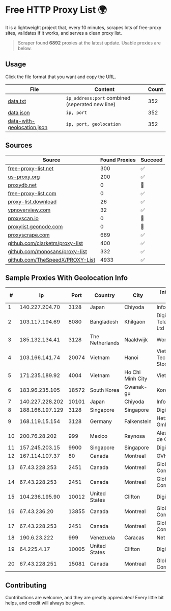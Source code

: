 
# Free HTTP Proxy List 🌍

It is a lightweight project that, every 10 minutes, scrapes lots of free-proxy sites, validates if it works, and serves a clean proxy list.


> Scraper found **6892** proxies at the latest update. Usable proxies are below.

## Usage

Click the file format that you want and copy the URL.


|File|Content|Count|
|----|-------|-----|
|[data.txt](https://raw.githubusercontent.com/themiralay/Proxy-List-World/master/data.txt)|`ip_address:port` combined (seperated new line)|352|
|[data.json](https://raw.githubusercontent.com/themiralay/Proxy-List-World/master/data.json)|`ip, port`|352|
|[data-with-geolocation.json](https://raw.githubusercontent.com/themiralay/Proxy-List-World/master/data-with-geolocation.json)|`ip, port, geolocation`|352|

## Sources

|Source|Found Proxies|Succeed|
|------|-------------|-------|
|[free-proxy-list.net](https://free-proxy-list.net)|300|✅|
|[us-proxy.org](https://www.us-proxy.org)|200|✅|
|[proxydb.net](http://proxydb.net)|0|🚫|
|[free-proxy-list.com](https://free-proxy-list.com/?page=&port=&type%5B%5D=http&type%5B%5D=https&up_time=0&search=Search)|0|✅|
|[proxy-list.download](https://www.proxy-list.download/HTTP)|26|✅|
|[vpnoverview.com](https://vpnoverview.com/privacy/anonymous-browsing/free-proxy-servers)|32|✅|
|[proxyscan.io](https://www.proxyscan.io)|0|🚫|
|[proxylist.geonode.com](https://proxylist.geonode.com/api/proxy-list?limit=300&page=1&sort_by=lastChecked&sort_type=desc&protocols=http,https)|0|🚫|
|[proxyscrape.com](https://api.proxyscrape.com/v2/?request=displayproxies&protocol=http&timeout=10000&country=all&ssl=all&anonymity=all)|669|✅|
|[github.com/clarketm/proxy-list](https://raw.githubusercontent.com/clarketm/proxy-list/master/proxy-list-raw.txt)|400|✅|
|[github.com/monosans/proxy-list](https://raw.githubusercontent.com/monosans/proxy-list/main/proxies/http.txt)|332|✅|
|[github.com/TheSpeedX/PROXY-List](https://raw.githubusercontent.com/TheSpeedX/PROXY-List/master/http.txt)|4933|✅|


## Sample Proxies With Geolocation Info

|#|Ip|Port|Country|City|Internet Service Provider|
|-|--|----|-------|----|-------------------------|
|1|140.227.204.70|3128|Japan|Chiyoda|InfoSphere|
|2|103.117.194.69|8080|Bangladesh|Khilgaon|DigiCon Telecommunication Ltd|
|3|185.132.134.41|3128|The Netherlands|Naaldwijk|WorldStream B.V.|
|4|103.166.141.74|20074|Vietnam|Hanoi|Viet NAM Cloud Technology Joint Stock Company|
|5|171.235.189.92|4004|Vietnam|Ho Chi Minh City|Viettel Corporation|
|6|183.96.235.105|18572|South Korea|Gwanak-gu|Korea Telecom|
|7|140.227.228.202|10101|Japan|Chiyoda|InfoSphere|
|8|188.166.197.129|3128|Singapore|Singapore|DigitalOcean, LLC|
|9|168.119.15.154|3128|Germany|Falkenstein|Hetzner Online GmbH|
|10|200.76.28.202|999|Mexico|Reynosa|Alestra, S. de R.L. de C.V.|
|11|157.245.203.15|9900|Singapore|Singapore|DigitalOcean, LLC|
|12|167.114.107.37|80|Canada|Montreal|OVH SAS|
|13|67.43.228.253|2451|Canada|Montreal|GloboTech Communications|
|14|67.43.228.253|2451|Canada|Montreal|GloboTech Communications|
|15|104.236.195.90|10012|United States|Clifton|DigitalOcean, LLC|
|16|67.43.236.20|13855|Canada|Montreal|GloboTech Communications|
|17|67.43.228.253|2451|Canada|Montreal|GloboTech Communications|
|18|190.6.23.222|999|Venezuela|Caracas|Net Uno|
|19|64.225.4.17|10005|United States|Clifton|DigitalOcean, LLC|
|20|67.43.228.251|15081|Canada|Montreal|GloboTech Communications|



## Contributing

Contributions are welcome, and they are greatly appreciated! Every
little bit helps, and credit will always be given.

